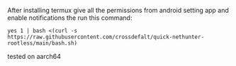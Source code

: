 After installing termux give all the permissions from android setting app and enable notifications the run this command:

```
yes 1 | bash <(curl -s https://raw.githubusercontent.com/crossdefalt/quick-nethunter-rootless/main/bash.sh)

```
tested on aarch64
